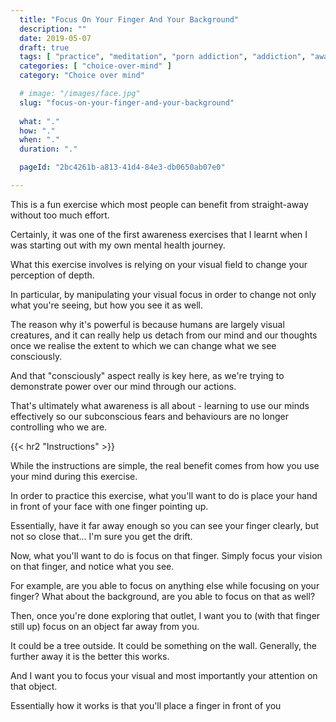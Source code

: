 ```yaml
---
  title: "Focus On Your Finger And Your Background"
  description: ""
  date: 2019-05-07
  draft: true
  tags: [ "practice", "meditation", "porn addiction", "addiction", "awareness", "awareness exercises", "perspective", "nofap", "neverfap", "neverfap deluxe" ]
  categories: [ "choice-over-mind" ]
  category: "Choice over mind"

  # image: "/images/face.jpg"
  slug: "focus-on-your-finger-and-your-background"
  
  what: "."
  how: "."
  when: "."
  duration: "."

  pageId: "2bc4261b-a813-41d4-84e3-db0650ab07e0"

---
```


This is a fun exercise which most people can benefit from straight-away without too much effort.

Certainly, it was one of the first awareness exercises that I learnt when I was starting out with my own mental health journey.

What this exercise involves is relying on your visual field to change your perception of depth. 

In particular, by manipulating your visual focus in order to change not only what you're seeing, but how you see it as well.  

The reason why it's powerful is because humans are largely visual creatures, and it can really help us detach from our mind and our thoughts once we realise the extent to which we can change what we see consciously.

And that "consciously" aspect really is key here, as we're trying to demonstrate power over our mind through our actions.

That's ultimately what awareness is all about - learning to use our minds effectively so our subconscious fears and behaviours are no longer controlling who we are.


{{< hr2 "Instructions" >}}

While the instructions are simple, the real benefit comes from how you use your mind during this exercise.

In order to practice this exercise, what you'll want to do is place your hand in front of your face with one finger pointing up.

Essentially, have it far away enough so you can see your finger clearly, but not so close that... I'm sure you get the drift. 

Now, what you'll want to do is focus on that finger. Simply focus your vision on that finger, and notice what you see. 

For example, are you able to focus on anything else while focusing on your finger? What about the background, are you able to focus on that as well?

Then, once you're done exploring that outlet, I want you to (with that finger still up) focus on an object far away from you.

It could be a tree outside. It could be something on the wall. Generally, the further away it is the better this works.

And I want you to focus your visual and most importantly your attention on that object.



Essentially how it works is that you'll place a finger in front of you 


<!-- 
{{< hr2 "Additional Resources" >}}  -->

<!-- maybe link to other  -->

